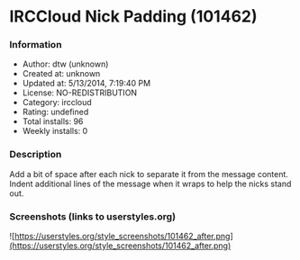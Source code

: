 # IRCCloud Nick Padding (101462)

### Information
- Author: dtw (unknown)
- Created at: unknown
- Updated at: 5/13/2014, 7:19:40 PM
- License: NO-REDISTRIBUTION
- Category: irccloud
- Rating: undefined
- Total installs: 96
- Weekly installs: 0


### Description
Add a bit of space after each nick to separate it from the message content.  Indent additional lines of the message when it wraps to help the nicks stand out.


### Screenshots (links to userstyles.org)
![https://userstyles.org/style_screenshots/101462_after.png](https://userstyles.org/style_screenshots/101462_after.png)


